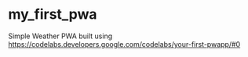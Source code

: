 # my_first_pwa
Simple Weather PWA built using 
https://codelabs.developers.google.com/codelabs/your-first-pwapp/#0
